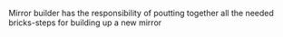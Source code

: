 Mirror builder has the responsibility of poutting together all the needed bricks-steps for building up a new mirror 